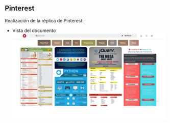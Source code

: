 ## Pinterest

Realización de la réplica de Pinterest.


* Vista del documento
![](assets/img/pinterest.png)